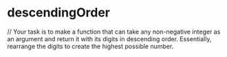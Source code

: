 # descendingOrder
// Your task is to make a function that can take any non-negative integer as an argument and return it with its digits in descending order. Essentially, rearrange the digits to create the highest possible number.
